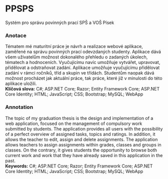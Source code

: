 # PPSPS
Systém pro správu povinných prací SPŠ a VOŠ Písek

### Anotace
Tématem mé maturitní práce je návrh a realizace webové aplikace, zaměřené na správu povinných prací odevzdaných studenty. Aplikace dává všem uživatelům možnost dokonalého přehledu o zadaných úkolech, tématech a hodnoceních. Vyučujícímu navíc umožňuje vytvářet, upravovat, přidělovat a  odstraňovat zadání. Aplikace umožňuje vyučujícímu přidělovat zadání v rámci ročníků, tříd a skupin ve třídách. Studentům naopak dává možnost procházet jak aktuální práce, tak práce, které již v minulosti do této aplikace uložili.  
**Klíčová slova:** C#; ASP.NET Core; Razor; Entity Framework Core; ASP.NET Core Identity; HTML; JavaScript; CSS; Bootstrap; MySQL; WebApp

### Annotation
The topic of my graduation thesis is the design and implementation of a web application, focused on the management of compulsory work submitted by students. The application provides all users with the possibility of a perfect overview of assigned tasks, topics and ratings. In addition, it allows the teacher to edit, assign and delete assignments. The application allows teachers to assign assignments within grades, classes and groups in classes. On the contrary, it gives students the opportunity to browse both current work and work that they have already saved in this application in the past.  
**Keywords:** C\#; ASP.NET Core; Razor; Entity Framework Core; ASP.NET Core Identity; HTML; JavaScript; CSS; Bootstrap; MySQL; WebApp
